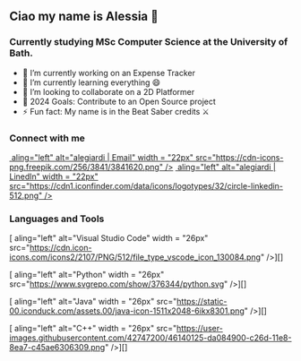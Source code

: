 ## Ciao my name is Alessia 👋

### Currently studying MSc Computer Science at the University of Bath.
 
- 🔭 I’m currently working on an Expense Tracker
- 🌱 I’m currently learning everything 😄
- 👯 I’m looking to collaborate on a 2D Platformer
- 💬 2024 Goals: Contribute to an Open Source project
- ⚡ Fun fact: My name is in the Beat Saber credits ⚔

### Connect with me
[<img> aling="left" alt="alegiardi | Email" width = "22px" src="https://cdn-icons-png.freepik.com/256/3841/3841620.png" />][email]
[<img> aling="left" alt="alegiardi | LinedIn" width = "22px" src="https://cdn1.iconfinder.com/data/icons/logotypes/32/circle-linkedin-512.png" />][linkedin]

### Languages and Tools
[<img> aling="left" alt="Visual Studio Code" width = "26px" src="https://cdn.icon-icons.com/icons2/2107/PNG/512/file_type_vscode_icon_130084.png" />][]

[<img> aling="left" alt="Python" width = "26px" src="https://www.svgrepo.com/show/376344/python.svg" />][]

[<img> aling="left" alt="Java" width = "26px" src="https://static-00.iconduck.com/assets.00/java-icon-1511x2048-6ikx8301.png" />][]

[<img> aling="left" alt="C++" width = "26px" src="https://user-images.githubusercontent.com/42747200/46140125-da084900-c26d-11e8-8ea7-c45ae6306309.png" />][]

[email]: alesssiagiardinelli@gmail.com
[linkedin]: https://www.linkedin.com/in/alessia-giardinelli-961437176/
